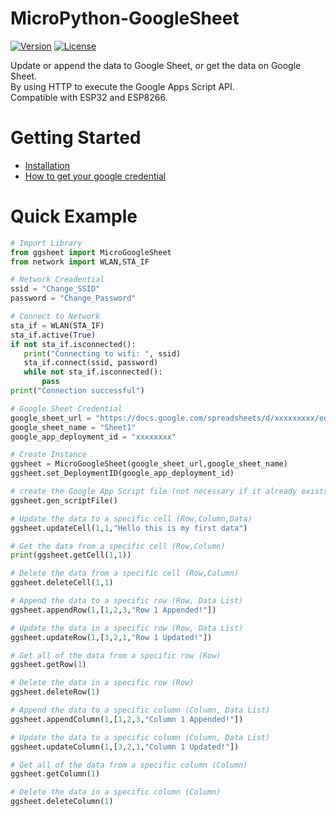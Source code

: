 # MicroPython-GoogleSheet

[![Version](https://img.shields.io/badge/version-0.0.2-blue.svg)](https://github.com/yourusername/netpie-python-library)
[![License](https://img.shields.io/badge/license-MIT-blue.svg)](https://opensource.org/licenses/MIT)

Update or append the data to Google Sheet, or get the data on Google Sheet.  
By using HTTP to execute the Google Apps Script API.  
Compatible with ESP32 and ESP8266.

# Getting Started
- [Installation](https://github.com/PerfecXX/MicroPython-GoogleSheet/blob/main/doc/md/installation.md)
- [How to get your google credential](https://github.com/PerfecXX/MicroPython-GoogleSheet/blob/main/doc/md/get_google_credential.md)

# Quick Example 
```python
# Import Library 
from ggsheet import MicroGoogleSheet
from network import WLAN,STA_IF

# Network Creadential 
ssid = "Change_SSID"    
password = "Change_Password"

# Connect to Network
sta_if = WLAN(STA_IF)
sta_if.active(True)
if not sta_if.isconnected():
   print("Connecting to wifi: ", ssid)
   sta_if.connect(ssid, password)
   while not sta_if.isconnected():
       pass
print("Connection successful")

# Google Sheet Credential 
google_sheet_url = "https://docs.google.com/spreadsheets/d/xxxxxxxxx/edit#gid=0"
google_sheet_name = "Sheet1"
google_app_deployment_id = "xxxxxxxx"

# Create Instance 
ggsheet = MicroGoogleSheet(google_sheet_url,google_sheet_name)
ggsheet.set_DeploymentID(google_app_deployment_id)

# create the Google App Script file (not necessary if it already exists).
ggsheet.gen_scriptFile()

# Update the data to a specific cell (Row,Column,Data)
ggsheet.updateCell(1,1,"Hello this is my first data")

# Get the data from a specific cell (Row,Column)
print(ggsheet.getCell(1,1))

# Delete the data from a specific cell (Row,Column)
ggsheet.deleteCell(1,1)

# Append the data to a specific row (Row, Data List)
ggsheet.appendRow(1,[1,2,3,"Row 1 Appended!"])

# Update the data in a specific row (Row, Data List) 
ggsheet.updateRow(1,[3,2,1,"Row 1 Updated!"])

# Get all of the data from a specific row (Row)
ggsheet.getRow(1)

# Delete the data in a specific row (Row)
ggsheet.deleteRow(1)

# Append the data to a specific column (Column, Data List)
ggsheet.appendColumn(1,[1,2,3,"Column 1 Appended!"])

# Update the data to a specific column (Column, Data List)
ggsheet.updateColumn(1,[3,2,1,"Column 1 Updated!"])

# Get all of the data from a specific column (Column)
ggsheet.getColumn(1)

# Delete the data in a specific column (Column)
ggsheet.deleteColumn(1) 
```
